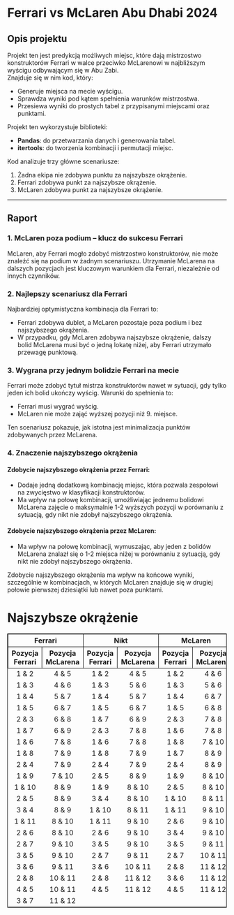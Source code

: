# Ferrari vs McLaren Abu Dhabi 2024

## Opis projektu

Projekt ten jest predykcją możliwych miejsc, które dają mistrzostwo konstruktorów Ferrari w walce przeciwko McLarenowi w najbliższym wyścigu odbywającym się w Abu Zabi.  
Znajduje się w nim kod, który:
- Generuje miejsca na mecie wyścigu.
- Sprawdza wyniki pod kątem spełnienia warunków mistrzostwa.
- Przesiewa wyniki do prostych tabel z przypisanymi miejscami oraz punktami.

Projekt ten wykorzystuje biblioteki:
- **Pandas**: do przetwarzania danych i generowania tabel.
- **itertools**: do tworzenia kombinacji i permutacji miejsc.

Kod analizuje trzy główne scenariusze:
1. Żadna ekipa nie zdobywa punktu za najszybsze okrążenie.
2. Ferrari zdobywa punkt za najszybsze okrążenie.
3. McLaren zdobywa punkt za najszybsze okrążenie.

---

## Raport

### 1. McLaren poza podium – klucz do sukcesu Ferrari
McLaren, aby Ferrari mogło zdobyć mistrzostwo konstruktorów, nie może znaleźć się na podium w żadnym scenariuszu. Utrzymanie McLarena na dalszych pozycjach jest kluczowym warunkiem dla Ferrari, niezależnie od innych czynników.


### 2. Najlepszy scenariusz dla Ferrari
Najbardziej optymistyczna kombinacja dla Ferrari to:
- Ferrari zdobywa dublet, a McLaren pozostaje poza podium i bez najszybszego okrążenia.
- W przypadku, gdy McLaren zdobywa najszybsze okrążenie, dalszy bolid McLarena musi być o jedną lokatę niżej, aby Ferrari utrzymało przewagę punktową.


### 3. Wygrana przy jednym bolidzie Ferrari na mecie
Ferrari może zdobyć tytuł mistrza konstruktorów nawet w sytuacji, gdy tylko jeden ich bolid ukończy wyścig. Warunki do spełnienia to:
- Ferrari musi wygrać wyścig.
- McLaren nie może zająć wyższej pozycji niż 9. miejsce.

Ten scenariusz pokazuje, jak istotna jest minimalizacja punktów zdobywanych przez McLarena.


### 4. Znaczenie najszybszego okrążenia

#### Zdobycie najszybszego okrążenia przez Ferrari:
- Dodaje jedną dodatkową kombinację miejsc, która pozwala zespołowi na zwycięstwo w klasyfikacji konstruktorów.
- Ma wpływ na połowę kombinacji, umożliwiając jednemu bolidowi McLarena zajęcie o maksymalnie 1-2 wyższych pozycji w porównaniu z sytuacją, gdy nikt nie zdobył najszybszego okrążenia.

#### Zdobycie najszybszego okrążenia przez McLaren:
- Ma wpływ na połowę kombinacji, wymuszając, aby jeden z bolidów McLarena znalazł się o 1-2 miejsca niżej w porównaniu z sytuacją, gdy nikt nie zdobył najszybszego okrążenia.


Zdobycie najszybszego okrążenia ma wpływ na końcowe wyniki, szczególnie w kombinacjach, w których McLaren znajduje się w drugiej połowie pierwszej dziesiątki lub nawet poza punktami.

# Najszybsze okrążenie
<table style="width:100%; border-collapse:collapse; text-align:center; border: 1px solid black;">
    <thead>
        <tr>
            <th colspan="2" style="border: 1px solid black;">Ferrari</th>
            <th colspan="2" style="border: 1px solid black;">Nikt</th>
            <th colspan="2" style="border: 1px solid black;">McLaren</th>
        </tr>
        <tr>
            <th style="border: 1px solid black;">Pozycja Ferrari</th>
            <th style="border: 1px solid black;">Pozycja McLarena</th>
            <th style="border: 1px solid black;">Pozycja Ferrari</th>
            <th style="border: 1px solid black;">Pozycja McLarena</th>
            <th style="border: 1px solid black;">Pozycja Ferrari</th>
            <th style="border: 1px solid black;">Pozycja McLarena</th>
        </tr>
    </thead>
    <tbody>
        <tr><td>1 & 2</td><td>4 & 5</td><td>1 & 2</td><td>4 & 5</td><td>1 & 2</td><td>4 & 6</td></tr>
        <tr><td>1 & 3</td><td>4 & 6</td><td>1 & 3</td><td>5 & 6</td><td>1 & 3</td><td>5 & 6</td></tr>
        <tr><td>1 & 4</td><td>5 & 7</td><td>1 & 4</td><td>5 & 7</td><td>1 & 4</td><td>6 & 7</td></tr>
        <tr><td>1 & 5</td><td>6 & 7</td><td>1 & 5</td><td>6 & 7</td><td>1 & 5</td><td>6 & 8</td></tr>
        <tr><td>2 & 3</td><td>6 & 8</td><td>1 & 7</td><td>6 & 9</td><td>2 & 3</td><td>7 & 8</td></tr>
        <tr><td>1 & 7</td><td>6 & 9</td><td>2 & 3</td><td>7 & 8</td><td>1 & 6</td><td>7 & 8</td></tr>
        <tr><td>1 & 6</td><td>7 & 8</td><td>1 & 6</td><td>7 & 8</td><td>1 & 8</td><td>7 & 10</td></tr>
        <tr><td>1 & 8</td><td>7 & 9</td><td>1 & 8</td><td>7 & 9</td><td>1 & 7</td><td>8 & 9</td></tr>
        <tr><td>2 & 4</td><td>7 & 9</td><td>2 & 4</td><td>7 & 9</td><td>2 & 4</td><td>8 & 9</td></tr>
        <tr><td>1 & 9</td><td>7 & 10</td><td>2 & 5</td><td>8 & 9</td><td>1 & 9</td><td>8 & 10</td></tr>
        <tr><td>1 & 10</td><td>8 & 9</td><td>1 & 9</td><td>8 & 10</td><td>2 & 5</td><td>8 & 10</td></tr>
        <tr><td>2 & 5</td><td>8 & 9</td><td>3 & 4</td><td>8 & 10</td><td>1 & 10</td><td>8 & 11</td></tr>
        <tr><td>3 & 4</td><td>8 & 9</td><td>1 & 10</td><td>8 & 11</td><td>1 & 11</td><td>9 & 10</td></tr>
        <tr><td>1 & 11</td><td>8 & 10</td><td>1 & 11</td><td>9 & 10</td><td>2 & 6</td><td>9 & 10</td></tr>
        <tr><td>2 & 6</td><td>8 & 10</td><td>2 & 6</td><td>9 & 10</td><td>3 & 4</td><td>9 & 10</td></tr>
        <tr><td>2 & 7</td><td>9 & 10</td><td>3 & 5</td><td>9 & 10</td><td>3 & 5</td><td>9 & 11</td></tr>
        <tr><td>3 & 5</td><td>9 & 10</td><td>2 & 7</td><td>9 & 11</td><td>2 & 7</td><td>10 & 11</td></tr>
        <tr><td>3 & 6</td><td>9 & 11</td><td>3 & 6</td><td>10 & 11</td><td>2 & 8</td><td>11 & 12</td></tr>
        <tr><td>2 & 8</td><td>10 & 11</td><td>2 & 8</td><td>11 & 12</td><td>3 & 6</td><td>11 & 12</td></tr>
        <tr><td>4 & 5</td><td>10 & 11</td><td>4 & 5</td><td>11 & 12</td><td>4 & 5</td><td>11 & 12</td></tr>
        <tr><td>3 & 7</td><td>11 & 12</td><td></td><td></td><td></td><td></td></tr>
    </tbody>
</table>



